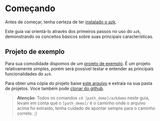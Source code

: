 # Começando

Antes de começar, tenha certeza de ter [instalado o azk](../installation/README.md).

Este guia vai orientá-lo através dos primeiros passos no uso do `azk`, demonstrando os conceitos básicos sobre suas principais características.

## Projeto de exemplo

Para sua comodidade dispomos de um [projeto de exemplo](https://github.com/azukiapp/azkdemo). É um projeto relativamente simples, porém será possível testar e entender as principais funcionalidades do `azk`.

Para obter uma cópia do projeto baixe [este arquivo](https://github.com/azukiapp/azkdemo/archive/master.zip) e extraia na sua pasta de projetos. Voce também pode [clonar do github](https://github.com/azukiapp/azkdemo).

> **Atenção**: Todos os comandos `cd [path_demo]/azkdemo` neste guia, levam em conta que o `[path_demo]/` é o caminho onde o arquivo acima foi extraído, tenha cuidado de apontar sempre para o caminho correto. ;)